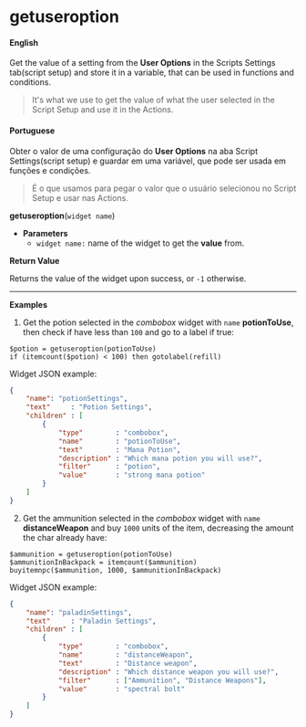 
# getuseroption

<!-- tabs:start -->

#### **English**

Get the value of a setting from the **User Options** in the Scripts Settings tab(script setup) and store it in a variable, that can be used in functions and conditions.

> It's what we use to get the value of what the user selected in the Script Setup and use it in the Actions.


#### **Portuguese**

Obter o valor de uma configuração do **User Options** na aba Script Settings(script setup) e guardar em uma variável, que pode ser usada em funções e condições.

> É o que usamos para pegar o valor que o usuário selecionou no Script Setup e usar nas Actions.

<!-- tabs:end -->



**getuseroption**(`widget name`)

- **Parameters**
  - `widget name:` name of the widget to get the **value** from.


**Return Value**

Returns the value of the widget upon success, or `-1` otherwise.

---

**Examples**

1. Get the potion selected in the *combobox* widget with `name` **potionToUse**, then check if have less than `100` and go to a label if true:

```action
$potion = getuseroption(potionToUse)
if (itemcount($potion) < 100) then gotolabel(refill)
```

Widget JSON example:

```json
{
    "name": "potionSettings",
    "text"     : "Potion Settings",
    "children" : [
        {
            "type"        : "combobox",
            "name"        : "potionToUse",
            "text"        : "Mana Potion",
            "description" : "Which mana potion you will use?",
            "filter"      : "potion",
            "value"       : "strong mana potion"
        }
    ]
}

```


2. Get the ammunition selected in the *combobox* widget with `name` **distanceWeapon** and buy `1000` units of the item, decreasing the amount the char already have:

```action
$ammunition = getuseroption(potionToUse)
$ammunitionInBackpack = itemcount($ammunition)
buyitemnpc($ammunition, 1000, $ammunitionInBackpack)
```

Widget JSON example:

```json
{
	"name": "paladinSettings",
	"text"     : "Paladin Settings",
	"children" : [
		{
			"type"        : "combobox",
			"name"        : "distanceWeapon",
			"text"        : "Distance weapon",
			"description" : "Which distance weapon you will use?",
			"filter"      : ["Ammunition", "Distance Weapons"],
			"value"       : "spectral bolt"
		}
	]
}
```